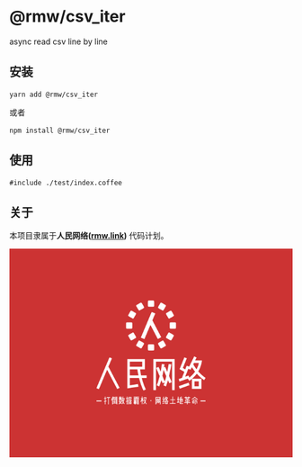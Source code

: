 # @rmw/csv_iter

async read csv line by line

##  安装

```
yarn add @rmw/csv_iter
```

或者

```
npm install @rmw/csv_iter
```

## 使用

```
#include ./test/index.coffee
```

## 关于

本项目隶属于**人民网络([rmw.link](//rmw.link))** 代码计划。

![人民网络](https://raw.githubusercontent.com/rmw-link/logo/master/rmw.red.bg.svg)

